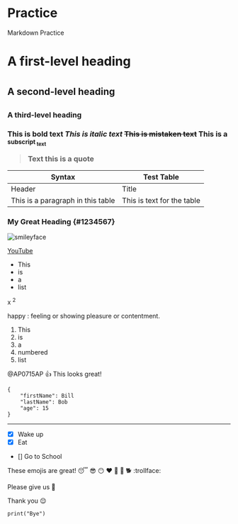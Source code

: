 # Practice
Markdown Practice
<h1> A first-level heading <h1>
<h2> A second-level heading <h2>
<h3> A third-level heading <h3>

**This is bold text**
_This is italic text_
~~This is mistaken text~~
This is a <sub>subscript<sub> text

> Text this is a quote

| Syntax | Test Table |
| ---------- | ---------- |
| Header | Title |
| This is a paragraph in this table | This is text for the table |

### My Great Heading {#1234567}


![smileyface](smileyface.png)

[YouTube](https://www.youtube.com)

- This
- is 
- a 
- list

x <sup>2</sup>


happy
: feeling or showing pleasure or contentment.

1. This
1. is
1. a
1. numbered
1. list

@AP0715AP :+1: This looks great!

```
{
    "firstName": Bill
    "lastName": Bob
    "age": 15
}
```
----------------------------------------------

[^1]: This be footnote

- [x] Wake up
- [x] Eat
- [] Go to School

These emojis are great! :sleeping: :sunglasses: :no_mouth: :heart: :musical_note: :speak_no_evil: :dog2: :trollface:

Please give us :chocolate_bar:

Thank you :relieved:

`print("Bye")`
